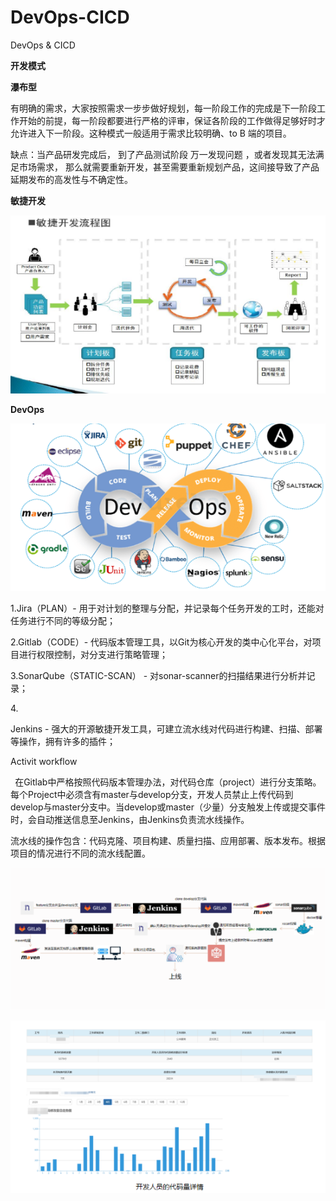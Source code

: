 # DevOps-CICD
DevOps &amp; CICD

<a name="3060-1621846615933"></a>**开发模式**

<a name="6eaf-1741699903804"></a>**瀑布型**

有明确的需求，大家按照需求一步步做好规划，每一阶段工作的完成是下一阶段工作开始的前提，每一阶段都要进行严格的评审，保证各阶段的工作做得足够好时才允许进入下一阶段。这种模式一般适用于需求比较明确、to B 端的项目。

<a name="djh3-1741700107438"></a> 缺点：当产品研发完成后， 到了产品测试阶段 万一发现问题 ，或者发现其无法满足市场需求， 那么就需要重新开发，甚至需要重新规划产品，这间接导致了产品延期发布的高发性与不确定性。

<a name="a1rm-1741700053754"></a><a name="shb7-1741699915117"></a>**敏捷开发**

![image.png](Aspose.Words.396190c8-e4b0-496b-b9c9-3d53bea53b3c.001.png)

<a name="5ilg-1741700189237"></a><a name="hwvo-1741700185089"></a><a name="0bjh-1741699852198"></a>**DevOps**

![image.png](Aspose.Words.396190c8-e4b0-496b-b9c9-3d53bea53b3c.002.png)

<a name="tma7-1741700377113"></a><a name="nj7n-1741700409121"></a>1.Jira（PLAN）- 用于对计划的整理与分配，并记录每个任务开发的工时，还能对任务进行不同的等级分配；


2\.Gitlab（CODE）- 代码版本管理工具，以Git为核心开发的类中心化平台，对项目进行权限控制，对分支进行策略管理；


3\.SonarQube（STATIC-SCAN） - 对sonar-scanner的扫描结果进行分析并记录；

4\. 

Jenkins - 强大的开源敏捷开发工具，可建立流水线对代码进行构建、扫描、部署等操作，拥有许多的插件；

Activit workflow



` `在Gitlab中严格按照代码版本管理办法，对代码仓库（project）进行分支策略。每个Project中必须含有master与develop分支，开发人员禁止上传代码到develop与master分支中。当develop或master（少量）分支触发上传或提交事件时，会自动推送信息至Jenkins，由Jenkins负责流水线操作。

<a name="c8j9-1741700409119"></a>流水线的操作包含：代码克隆、项目构建、质量扫描、应用部署、版本发布。根据项目的情况进行不同的流水线配置。

![image.png](Aspose.Words.396190c8-e4b0-496b-b9c9-3d53bea53b3c.003.png)

![image.png](Aspose.Words.396190c8-e4b0-496b-b9c9-3d53bea53b3c.004.png)

